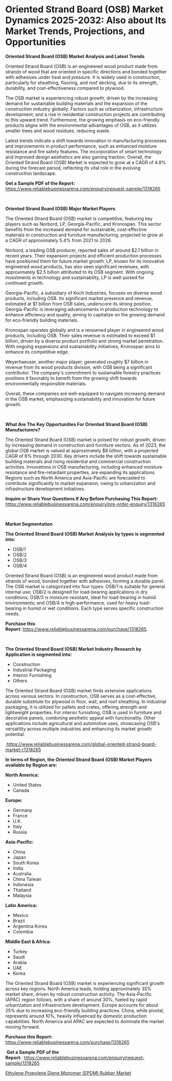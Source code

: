 <p><h1>Oriented Strand Board (OSB) Market Dynamics 2025-2032: Also about Its Market Trends, Projections, and Opportunities</h1></p><p><strong>Oriented Strand Board (OSB) Market Analysis and Latest Trends</strong></p>
<p><p>Oriented Strand Board (OSB) is an engineered wood product made from strands of wood that are oriented in specific directions and bonded together with adhesives under heat and pressure. It is widely used in construction, particularly for sheathing, flooring, and roof decking, due to its strength, durability, and cost-effectiveness compared to plywood.</p><p>The OSB market is experiencing robust growth, driven by the increasing demand for sustainable building materials and the expansion of the construction industry globally. Factors such as urbanization, infrastructure development, and a rise in residential construction projects are contributing to this upward trend. Furthermore, the growing emphasis on eco-friendly products aligns with the environmental advantages of OSB, as it utilizes smaller trees and wood residues, reducing waste.</p><p>Latest trends indicate a shift towards innovation in manufacturing processes and improvements in product performance, such as enhanced moisture resistance and fire safety features. The incorporation of smart technology and improved design aesthetics are also gaining traction. Overall, the Oriented Strand Board (OSB) Market is expected to grow at a CAGR of 4.8% during the forecast period, reflecting its vital role in the evolving construction landscape.</p></p>
<p><strong>Get a Sample PDF of the Report:&nbsp;</strong> <a href="https://www.reliablebusinessarena.com/enquiry/request-sample/1318265?utm_campaign=2529&utm_medium=2&utm_source=Github&utm_content=ia&utm_term=04042025&utm_id=oriented-strand-board-osb">https://www.reliablebusinessarena.com/enquiry/request-sample/1318265</a></p>
<p>&nbsp;</p>
<p><strong>Oriented Strand Board (OSB) Major Market Players</strong></p>
<p><p>The Oriented Strand Board (OSB) market is competitive, featuring key players such as Norbord, LP, Georgia-Pacific, and Kronospan. This sector benefits from the increased demand for sustainable, cost-effective materials in construction and furniture manufacturing, projected to grow at a CAGR of approximately 5.4% from 2021 to 2026.</p><p>Norbord, a leading OSB producer, reported sales of around $2.1 billion in recent years. Their expansion projects and efficient production processes have positioned them for future market growth. LP, known for its innovative engineered wood products, has also seen significant revenues, with approximately $2.5 billion attributed to its OSB segment. With ongoing investments in technology and sustainability, LP is well-poised for continued growth.</p><p>Georgia-Pacific, a subsidiary of Koch Industries, focuses on diverse wood products, including OSB. Its significant market presence and revenue, estimated at $1 billion from OSB sales, underscore its strong position. Georgia-Pacific is leveraging advancements in production technology to enhance efficiency and quality, aiming to capitalize on the growing demand for eco-friendly building materials.</p><p>Kronospan operates globally and is a renowned player in engineered wood products, including OSB. Their sales revenue is estimated to exceed $1 billion, driven by a diverse product portfolio and strong market penetration. With ongoing expansions and sustainability initiatives, Kronospan aims to enhance its competitive edge.</p><p>Weyerhaeuser, another major player, generated roughly $7 billion in revenue from its wood products division, with OSB being a significant contributor. The company's commitment to sustainable forestry practices positions it favorably to benefit from the growing shift towards environmentally responsible materials. </p><p>Overall, these companies are well-equipped to navigate increasing demand in the OSB market, emphasizing sustainability and innovation for future growth.</p></p>
<p>&nbsp;</p>
<p><strong>What Are The Key Opportunities For Oriented Strand Board (OSB) Manufacturers?</strong></p>
<p><p>The Oriented Strand Board (OSB) market is poised for robust growth, driven by increasing demand in construction and furniture sectors. As of 2023, the global OSB market is valued at approximately $8 billion, with a projected CAGR of 6% through 2030. Key drivers include the shift towards sustainable building materials and rising residential and commercial construction activities. Innovations in OSB manufacturing, including enhanced moisture resistance and fire-retardant properties, are expanding its applications. Regions such as North America and Asia-Pacific are forecasted to contribute significantly to market expansion, owing to urbanization and infrastructure development initiatives.</p></p>
<p><strong>Inquire or Share Your Questions If Any Before Purchasing This Report:</strong> <a href="https://www.reliablebusinessarena.com/enquiry/pre-order-enquiry/1318265?utm_campaign=2529&utm_medium=2&utm_source=Github&utm_content=ia&utm_term=04042025&utm_id=oriented-strand-board-osb">https://www.reliablebusinessarena.com/enquiry/pre-order-enquiry/1318265</a></p>
<p>&nbsp;</p>
<p><strong>Market Segmentation</strong></p>
<p><strong>The Oriented Strand Board (OSB) Market Analysis by types is segmented into:</strong></p>
<p><ul><li>OSB/1</li><li>OSB/2</li><li>OSB/3</li><li>OSB/4</li></ul></p>
<p><p>Oriented Strand Board (OSB) is an engineered wood product made from strands of wood, bonded together with adhesives, forming a durable panel. The OSB market is categorized into four types: OSB/1 is suitable for general internal use; OSB/2 is designed for load-bearing applications in dry conditions; OSB/3 is moisture-resistant, ideal for load-bearing in humid environments; and OSB/4 is high-performance, used for heavy load-bearing in humid or wet conditions. Each type serves specific construction needs.</p></p>
<p><strong>Purchase this Report:&nbsp;</strong><a href="https://www.reliablebusinessarena.com/purchase/1318265?utm_campaign=2529&utm_medium=2&utm_source=Github&utm_content=ia&utm_term=04042025&utm_id=oriented-strand-board-osb">https://www.reliablebusinessarena.com/purchase/1318265</a></p>
<p>&nbsp;</p>
<p><strong>The Oriented Strand Board (OSB) Market Industry Research by Application is segmented into:</strong></p>
<p><ul><li>Construction</li><li>Industrial Packaging</li><li>Interior Furnishing</li><li>Others</li></ul></p>
<p><p>The Oriented Strand Board (OSB) market finds extensive applications across various sectors. In construction, OSB serves as a cost-effective, durable substitute for plywood in floor, wall, and roof sheathing. In industrial packaging, it is utilized for pallets and crates, offering strength and lightweight properties. For interior furnishing, OSB is used in furniture and decorative panels, combining aesthetic appeal with functionality. Other applications include agricultural and automotive uses, showcasing OSB's versatility across multiple industries and enhancing its market growth potential.</p></p>
<p><a href="https://www.reliablebusinessarena.com/global-oriented-strand-board-market-r1318265?utm_campaign=2529&utm_medium=2&utm_source=Github&utm_content=ia&utm_term=04042025&utm_id=oriented-strand-board-osb">&nbsp;https://www.reliablebusinessarena.com/global-oriented-strand-board-market-r1318265</a></p>
<p><strong>In terms of Region, the Oriented Strand Board (OSB) Market Players available by Region are:</strong></p>
<p>
    <p> <strong> North America: </strong>
        <ul>
            <li>United States</li>
            <li>Canada</li>
        </ul>
        </p> 
    <p> <strong> Europe: </strong>
        <ul>
            <li>Germany</li>
            <li>France</li>
            <li>U.K.</li>
            <li>Italy</li>
            <li>Russia</li>
        </ul>
        </p> 
    <p> <strong> Asia-Pacific: </strong>
        <ul>
            <li>China</li>
            <li>Japan</li>
            <li>South Korea</li>
            <li>India</li>
            <li>Australia</li>
            <li>China Taiwan</li>
            <li>Indonesia</li>
            <li>Thailand</li>
            <li>Malaysia</li>
        </ul>
        </p> 
    <p> <strong> Latin America: </strong>
        <ul>
            <li>Mexico</li>
            <li>Brazil</li>
            <li>Argentina Korea</li>
            <li>Colombia</li>
        </ul>
        </p> 
    <p> <strong> Middle East & Africa: </strong>
        <ul>
            <li>Turkey</li>
            <li>Saudi</li>
            <li>Arabia</li>
            <li>UAE</li>
            <li>Korea</li>
        </ul>
    </p>
    </p>
<p><p>The Oriented Strand Board (OSB) market is experiencing significant growth across key regions. North America leads, holding approximately 35% market share, driven by robust construction activity. The Asia-Pacific (APAC) region follows, with a share of around 30%, fueled by rapid urbanization and infrastructure development. Europe accounts for about 25% due to increasing eco-friendly building practices. China, while pivotal, represents around 10%, heavily influenced by domestic production capabilities. North America and APAC are expected to dominate the market moving forward.</p></p>
<p><strong>Purchase this Report: </strong><a href="https://www.reliablebusinessarena.com/purchase/1318265?utm_campaign=2529&utm_medium=2&utm_source=Github&utm_content=ia&utm_term=04042025&utm_id=oriented-strand-board-osb">https://www.reliablebusinessarena.com/purchase/1318265</a></p>
<p>&nbsp;<strong>Get a Sample PDF of the Report:&nbsp;&nbsp;</strong><a href="https://www.reliablebusinessarena.com/enquiry/request-sample/1318265?utm_campaign=2529&utm_medium=2&utm_source=Github&utm_content=ia&utm_term=04042025&utm_id=oriented-strand-board-osb">https://www.reliablebusinessarena.com/enquiry/request-sample/1318265</a></p>
<p><strong></strong></p>
<p><p><a href="https://github.com/hartsockdonnette82/Market-Research-Report-List-1/blob/main/ethylene-propylene-diene-monomer-epdm-rubber-market.md?utm_campaign=2529&utm_medium=2&utm_source=Github&utm_content=ia&utm_term=04042025&utm_id=oriented-strand-board-osb">Ethylene Propylene Diene Monomer (EPDM) Rubber Market</a></p></p>